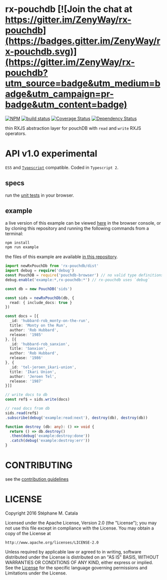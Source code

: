 # rx-pouchdb [![Join the chat at https://gitter.im/ZenyWay/rx-pouchdb](https://badges.gitter.im/ZenyWay/rx-pouchdb.svg)](https://gitter.im/ZenyWay/rx-pouchdb?utm_source=badge&utm_medium=badge&utm_campaign=pr-badge&utm_content=badge)
[![NPM](https://nodei.co/npm/rx-pouchdb.png?compact=true)](https://nodei.co/npm/rx-pouchdb/)
[![build status](https://travis-ci.org/ZenyWay/rx-pouchdb.svg?branch=master)](https://travis-ci.org/ZenyWay/rx-pouchdb)
[![Coverage Status](https://coveralls.io/repos/github/ZenyWay/rx-pouchdb/badge.svg?branch=master)](https://coveralls.io/github/ZenyWay/rx-pouchdb?branch=master)
[![Dependency Status](https://gemnasium.com/badges/github.com/ZenyWay/rx-pouchdb.svg)](https://gemnasium.com/github.com/ZenyWay/rx-pouchdb)

thin RXJS abstraction layer for pouchDB with
`read` and `write` RXJS operators.

# <a name="api"></a> API v1.0 experimental
`ES5` and [`Typescript`](http://www.typescriptlang.org/) compatible.
Coded in `Typescript 2`.

## specs
run the [unit tests](https://cdn.rawgit.com/ZenyWay/rx-pouchdb/v1.0.2-experimental/spec/web/index.html)
in your browser.

## example
a live version of this example can be viewed [here](https://cdn.rawgit.com/ZenyWay/rx-pouchdb/v1.0.2-experimental/spec/example/index.html)
in the browser console,
or by cloning this repository and running the following commands from a terminal:
```bash
npm install
npm run example
```
the files of this example are available [in this repository](./spec/example).

```ts
import newRxPouchDb from 'rx-pouchdb/dist'
import debug = require('debug')
const PouchDB = require('pouchdb-browser') // no valid type definitions for TS2
debug.enable('example:*,rx-pouchdb:*') // rx-pouchdb uses `debug`

const db = new PouchDB('sids')

const sids = newRxPouchDb(db, {
  read: { include_docs: true }
})

const docs = [{
  _id: 'hubbard-rob_monty-on-the-run',
  title: 'Monty on the Run',
  author: 'Rob Hubbard',
  release: '1985'
}, [{
  _id: 'hubbard-rob_sanxion',
  title: 'Sanxion',
  author: 'Rob Hubbard',
  release: '1986'
}, {
  _id: 'tel-jeroen_ikari-union',
  title: 'Ikari Union',
  author: 'Jeroen Tel',
  release: '1987'
}]]

// write docs to db
const ref$ = sids.write(docs)

// read docs from db
sids.read(ref$)
.subscribe(debug('example:read:next'), destroy(db), destroy(db))

function destroy (db: any): () => void {
  return () => db.destroy()
  .then(debug('example:destroy:done'))
  .catch(debug('example:destroy:err'))
}
```

# <a name="contributing"></a> CONTRIBUTING
see the [contribution guidelines](./CONTRIBUTING.md)

# <a name="license"></a> LICENSE
Copyright 2016 Stéphane M. Catala

Licensed under the Apache License, Version 2.0 (the "License");
you may not use this file except in compliance with the License.
You may obtain a copy of the License at

    http://www.apache.org/licenses/LICENSE-2.0

Unless required by applicable law or agreed to in writing, software
distributed under the License is distributed on an "AS IS" BASIS,
WITHOUT WARRANTIES OR CONDITIONS OF ANY KIND, either express or implied.
See the [License](./LICENSE) for the specific language governing permissions and
Limitations under the License.
